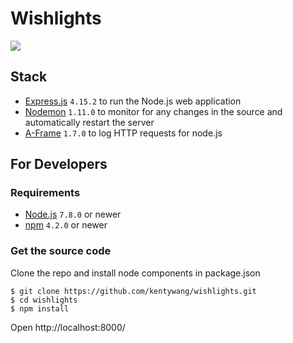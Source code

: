 # Wishlights
![](https://github.com/kentywang/wishlights/blob/master/client/img/wishlights.gif)

## Stack
- [Express.js](https://expressjs.com/) `4.15.2` to run the Node.js web application
- [Nodemon](http://nodemon.io/) `1.11.0` to monitor for any changes in the source and automatically restart the server
- [A-Frame](https://expressjs.com/en/resources/middleware/morgan.html) `1.7.0` to log HTTP requests for node.js

## For Developers
### Requirements
- [Node.js](https://nodejs.org) `7.8.0` or newer
- [npm](https://docs.npmjs.com/getting-started/installing-node) `4.2.0` or newer

### Get the source code
Clone the repo and install node components in package.json
```shell
$ git clone https://github.com/kentywang/wishlights.git
$ cd wishlights
$ npm install
```
Open http://localhost:8000/

